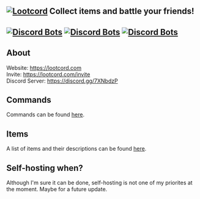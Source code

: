[![Lootcord](https://cdn.discordapp.com/attachments/454163538886524928/544634630058541094/lc_logo.png)](https://discordapp.com/oauth2/authorize?client_id=493316754689359874&permissions=519232&scope=bot)
Collect items and battle your friends!
---
[![Discord Bots](https://discordbots.org/api/widget/lib/493316754689359874.svg)](https://discordbots.org/bot/493316754689359874) [![Discord Bots](https://discordbots.org/api/widget/upvotes/493316754689359874.svg)](https://discordbots.org/bot/493316754689359874) [![Discord Bots](https://discordbots.org/api/widget/servers/493316754689359874.svg)](https://discordbots.org/bot/493316754689359874)
---
## About
Website: https://lootcord.com<br>
Invite: https://lootcord.com/invite<br>
Discord Server: https://discord.gg/7XNbdzP<br>

## Commands
Commands can be found [here](https://lootcord.com/commands).

## Items
A list of items and their descriptions can be found [here](https://lootcord.com/items).

## Self-hosting when?
Although I'm sure it can be done, self-hosting is not one of my priorites at the moment. Maybe for a future update.
